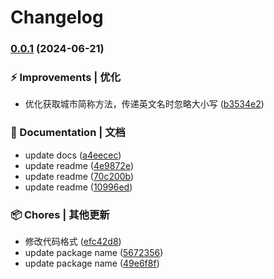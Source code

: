 # Changelog

### [0.0.1](https://github.com/hacxy/chinese-kit/compare/v1.1.2...v0.0.1) (2024-06-21)


### ⚡ Improvements | 优化

* 优化获取城市简称方法，传递英文名时忽略大小写 ([b3534e2](https://github.com/hacxy/chinese-kit/commit/b3534e2de0875ebe77524d596c21a3fc2465533d))


### 📝 Documentation | 文档

* update docs ([a4eecec](https://github.com/hacxy/chinese-kit/commit/a4eececeb1aab6545e4a0be71bf95e58fe061ae7))
* update readme ([4e9872e](https://github.com/hacxy/chinese-kit/commit/4e9872e18c564163d5353b6a33d4fdf099c62c82))
* update readme ([70c200b](https://github.com/hacxy/chinese-kit/commit/70c200bf8cab094f8797ede34d60fdb54d34b00a))
* update readme ([10996ed](https://github.com/hacxy/chinese-kit/commit/10996ed487660b44fdd2d22aad97b0eba041a2dd))


### 📦 Chores | 其他更新

* 修改代码格式 ([efc42d8](https://github.com/hacxy/chinese-kit/commit/efc42d8b553e277186b962b1d5d298d7f4929866))
* update package name ([5672356](https://github.com/hacxy/chinese-kit/commit/567235686d8b3eea510755f8c2dc65abd2734861))
* update package name ([49e6f8f](https://github.com/hacxy/chinese-kit/commit/49e6f8f01f8481c0a00e21902b1dd967b6160bdd))